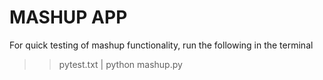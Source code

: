 MASHUP APP
==========

For quick testing of mashup functionality, run the following in the terminal
>> pytest.txt | python mashup.py
